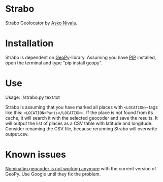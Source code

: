 # Strabo

Strabo Geolocator by [Asko Nivala](http://askonivala.github.io).

# Installation

Strabo is dependent on [GeoPy](https://github.com/geopy/geopy)-library. Assuming you have [PIP](https://pip.pypa.io/en/latest/installing/) installed, 
open the terminal and type "pip install geopy".

# Use

Usage: ./strabo.py text.txt

Strabo is assuming that you have marked all places with `<LOCATION>`-tags like this: `<LOCATION>Paris</LOCATION>.` If the place is not found from its 
cache, it will search it with the selected geocoder and save the results. It will output the list of places as a CSV table with latitude and 
longitude. Consider renaming the CSV file, because rerunning Strabo will overwrite output.csv.

# Known issues

[Nominatim geocoder is not working anymore](https://github.com/geopy/geopy/issues/185) with the current version of GeoPy. Use Google 
until they fix the problem.
